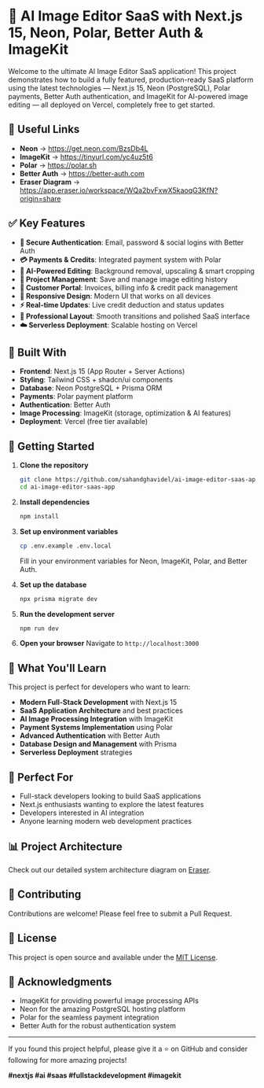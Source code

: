 # 🚀 AI Image Editor SaaS with Next.js 15, Neon, Polar, Better Auth & ImageKit

Welcome to the ultimate AI Image Editor SaaS application! This project demonstrates how to build a fully featured, production-ready SaaS platform using the latest technologies — Next.js 15, Neon (PostgreSQL), Polar payments, Better Auth authentication, and ImageKit for AI-powered image editing — all deployed on Vercel, completely free to get started.

## 🔗 Useful Links

- **Neon** → https://get.neon.com/BzsDb4L
- **ImageKit** → https://tinyurl.com/yc4uz5t6
- **Polar** → https://polar.sh
- **Better Auth** → https://better-auth.com
- **Eraser Diagram** → https://app.eraser.io/workspace/WQa2bvFxwX5kaoqG3KfN?origin=share

## ✅ Key Features

- **🔐 Secure Authentication**: Email, password & social logins with Better Auth
- **💳 Payments & Credits**: Integrated payment system with Polar
- **🤖 AI-Powered Editing**: Background removal, upscaling & smart cropping
- **📁 Project Management**: Save and manage image editing history
- **👤 Customer Portal**: Invoices, billing info & credit pack management
- **📱 Responsive Design**: Modern UI that works on all devices
- **⚡ Real-time Updates**: Live credit deduction and status updates
- **🎨 Professional Layout**: Smooth transitions and polished SaaS interface
- **☁️ Serverless Deployment**: Scalable hosting on Vercel

## 🧠 Built With

- **Frontend**: Next.js 15 (App Router + Server Actions)
- **Styling**: Tailwind CSS + shadcn/ui components
- **Database**: Neon PostgreSQL + Prisma ORM
- **Payments**: Polar payment platform
- **Authentication**: Better Auth
- **Image Processing**: ImageKit (storage, optimization & AI features)
- **Deployment**: Vercel (free tier available)

## 🚀 Getting Started

1. **Clone the repository**

   ```bash
   git clone https://github.com/sahandghavidel/ai-image-editor-saas-app.git
   cd ai-image-editor-saas-app
   ```

2. **Install dependencies**

   ```bash
   npm install
   ```

3. **Set up environment variables**

   ```bash
   cp .env.example .env.local
   ```

   Fill in your environment variables for Neon, ImageKit, Polar, and Better Auth.

4. **Set up the database**

   ```bash
   npx prisma migrate dev
   ```

5. **Run the development server**

   ```bash
   npm run dev
   ```

6. **Open your browser**
   Navigate to `http://localhost:3000`

## 📖 What You'll Learn

This project is perfect for developers who want to learn:

- **Modern Full-Stack Development** with Next.js 15
- **SaaS Application Architecture** and best practices
- **AI Image Processing Integration** with ImageKit
- **Payment Systems Implementation** using Polar
- **Advanced Authentication** with Better Auth
- **Database Design and Management** with Prisma
- **Serverless Deployment** strategies

## 🎯 Perfect For

- Full-stack developers looking to build SaaS applications
- Next.js enthusiasts wanting to explore the latest features
- Developers interested in AI integration
- Anyone learning modern web development practices

## 📊 Project Architecture

Check out our detailed system architecture diagram on [Eraser](https://app.eraser.io/workspace/WQa2bvFxwX5kaoqG3KfN?origin=share).

## 🤝 Contributing

Contributions are welcome! Please feel free to submit a Pull Request.

## 📝 License

This project is open source and available under the [MIT License](LICENSE).

## 🙏 Acknowledgments

- ImageKit for providing powerful image processing APIs
- Neon for the amazing PostgreSQL hosting platform
- Polar for the seamless payment integration
- Better Auth for the robust authentication system

---

If you found this project helpful, please give it a ⭐ on GitHub and consider following for more amazing projects!

**#nextjs #ai #saas #fullstackdevelopment #imagekit**
